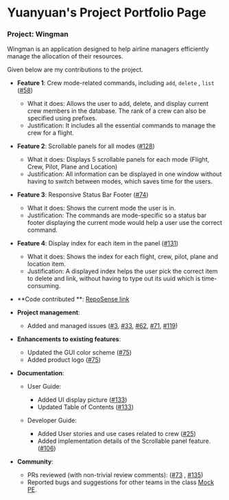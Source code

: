 # Yuanyuan's Project Portfolio Page

### Project: Wingman

Wingman is an application designed to help airline managers efficiently manage the allocation of their resources.

Given below are my contributions to the project.

* **Feature 1**: Crew mode-related commands, including `add`, `delete`
  , `list` ([#58](https://github.com/AY2223S2-CS2103T-W11-1/tp/pull/58))
    * What it does: Allows the user to add, delete, and display current crew members in the database. The rank of a crew
      can also be specified using prefixes.
    * Justification: It includes all the essential commands to manage the crew for a flight.


* **Feature 2**: Scrollable panels for all modes ([#128](https://github.com/AY2223S2-CS2103T-W11-1/tp/pull/128))
    * What it does: Displays 5 scrollable panels for each mode (Flight, Crew, Pilot, Plane and Location)
    * Justification: All information can be displayed in one window without having to switch between modes, which saves
      time for the users.


* **Feature 3**: Responsive Status Bar Footer ([#74](https://github.com/AY2223S2-CS2103T-W11-1/tp/pull/74))
    * What it does: Shows the current mode the user is in.
    * Justification: The commands are mode-specific so a status bar footer displaying the current mode would help a user
      use the correct command.


* **Feature 4**: Display index for each item in the
  panel ([#131](https://github.com/AY2223S2-CS2103T-W11-1/tp/pull/131))
    * What it does: Shows the index for each flight, crew, pilot, plane and location item.
    * Justification: A displayed index helps the user pick the correct item to delete and link, without having to type
      out its uuid which is time-consuming.


* **Code
  contributed
  **: [RepoSense link](https://nus-cs2103-ay2223s2.github.io/tp-dashboard/?search=tangyuantyy&breakdown=true&sort=groupTitle&sortWithin=title&since=2023-02-17&timeframe=commit&mergegroup=&groupSelect=groupByRepos&checkedFileTypes=docs~functional-code~test-code~other&tabOpen=true&tabType=authorship&tabAuthor=BoAi01&tabRepo=AY2223S2-CS2103T-W11-1%2Ftp%5Bmaster%5D&authorshipIsMergeGroup=false&authorshipFileTypes=docs~functional-code~test-code&authorshipIsBinaryFileTypeChecked=false&authorshipIsIgnoredFilesChecked=false)


* **Project management**:
    * Added and managed issues
      ([#3](https://github.com/AY2223S2-CS2103T-W11-1/tp/pull/3),
      [#33](https://github.com/AY2223S2-CS2103T-W11-1/tp/pull/33),
      [#62](https://github.com/AY2223S2-CS2103T-W11-1/tp/pull/62),
      [#71](https://github.com/AY2223S2-CS2103T-W11-1/tp/pull/71),
      [#119](https://github.com/AY2223S2-CS2103T-W11-1/tp/pull/119))


* **Enhancements to existing features**:
    * Updated the GUI color scheme ([#75](https://github.com/AY2223S2-CS2103T-W11-1/tp/pull/75))
    * Added product logo ([#75](https://github.com/AY2223S2-CS2103T-W11-1/tp/pull/75))


* **Documentation**:
    * User Guide:
        * Added UI display picture ([#133](https://github.com/AY2223S2-CS2103T-W11-1/tp/pull/133))
        * Updated Table of Contents ([#133](https://github.com/AY2223S2-CS2103T-W11-1/tp/pull/133))

    * Developer Guide:
        * Added User stories and use cases related to crew ([#25](https://github.com/AY2223S2-CS2103T-W11-1/tp/pull/25))
        * Added implementation details of the Scrollable panel
          feature. ([#106](https://github.com/AY2223S2-CS2103T-W11-1/tp/pull/106))


* **Community**:
    * PRs reviewed (with non-trivial review comments): ([\#73](https://github.com/AY2223S2-CS2103T-W11-1/tp/pull/73)
      , [\#135](https://github.com/AY2223S2-CS2103T-W11-1/tp/pull/135))
    * Reported bugs and suggestions for other teams in the class [Mock PE](https://github.com/tangyuantyy/ped/issues).
  
